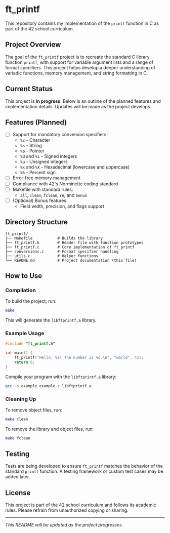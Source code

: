# ft_printf

This repository contains my implementation of the `printf` function in C as part of the 42 school curriculum.

## Project Overview

The goal of the `ft_printf` project is to recreate the standard C library function `printf`, with support for variable argument lists and a range of format specifiers. This project helps develop a deeper understanding of variadic functions, memory management, and string formatting in C.

## Current Status

This project is **in progress**. Below is an outline of the planned features and implementation details. Updates will be made as the project develops.

## Features (Planned)

- [ ] Support for mandatory conversion specifiers:
  - `%c` - Character
  - `%s` - String
  - `%p` - Pointer
  - `%d` and `%i` - Signed integers
  - `%u` - Unsigned integers
  - `%x` and `%X` - Hexadecimal (lowercase and uppercase)
  - `%%` - Percent sign
- [ ] Error-free memory management
- [ ] Compliance with 42's Norminette coding standard
- [ ] Makefile with standard rules:
  - `all`, `clean`, `fclean`, `re`, and `bonus`
- [ ] (Optional) Bonus features:
  - Field width, precision, and flags support

## Directory Structure

```
ft_printf/
├── Makefile           # Builds the library
├── ft_printf.h        # Header file with function prototypes
├── ft_printf.c        # Core implementation of ft_printf
├── conversions.c      # Format specifier handling
├── utils.c            # Helper functions
└── README.md          # Project documentation (this file)
```

## How to Use

### Compilation

To build the project, run:

```bash
make
```

This will generate the `libftprintf.a` library.

### Example Usage

```c
#include "ft_printf.h"

int main() {
    ft_printf("Hello, %s! The number is %d.\n", "world", 42);
    return 0;
}
```

Compile your program with the `libftprintf.a` library:

```bash
gcc -o example example.c libftprintf.a
```

### Cleaning Up

To remove object files, run:

```bash
make clean
```

To remove the library and object files, run:

```bash
make fclean
```

## Testing

Tests are being developed to ensure `ft_printf` matches the behavior of the standard `printf` function. A testing framework or custom test cases may be added later.

## License

This project is part of the 42 school curriculum and follows its academic rules. Please refrain from unauthorized copying or sharing.

---

_This README will be updated as the project progresses._
